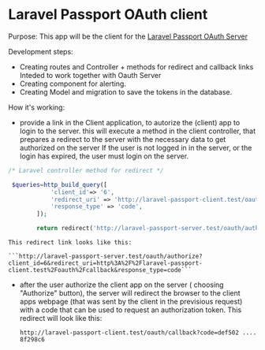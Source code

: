 # Laravel Passport OAuth client

Purpose:
This app will be the client for the [Laravel Passport OAuth Server](https://github.com/iss1977/laravel9-passport-OAuth-server)


Development steps:
-   Creating routes and Controller + methods for redirect and callback links
    Inteded to work together with Oauth Server
-   Creating component for alerting.
-   Creating Model and migration to save the tokens in the database.





How it's working:

-   provide a link in the Client application, to autorize the (client) app to login to the server.
    this will execute a method in the client controller, that prepares a redirect to the server with the necessary data to get authorized on the server
    If the user is not logged in in the server, or the login has expired, the user must login on the server.

```php
/* Laravel controller method for redirect */

 $queries=http_build_query([
            'client_id'=> '6',
            'redirect_uri' => 'http://laravel-passport-client.test/oauth/callback',
            'response_type' => 'code',
        ]);

        return redirect('http://laravel-passport-server.test/oauth/authorize'.'?'.$queries);
```

    This redirect link looks like this:

    ```http://laravel-passport-server.test/oauth/authorize?client_id=6&redirect_uri=http%3A%2F%2Flaravel-passport-client.test%2Foauth%2Fcallback&response_type=code```

- after the user authorize the client app on the server ( choosing "Authorize" button), the server will redirect the browser to the client apps webpage (that was sent by the client in the previsious request) with a code that can be used to request an authorization token. This redirect will look like this:

    ```http://laravel-passport-client.test/oauth/callback?code=def502 .... 8f298c6```


